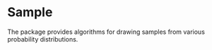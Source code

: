 # Sample

The package provides algorithms for drawing samples from various probability
distributions.
